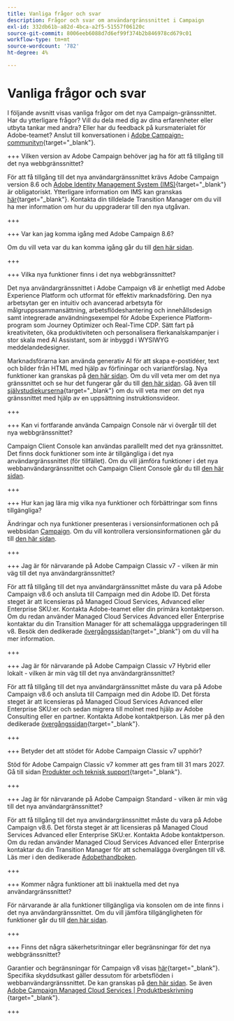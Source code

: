 ```yaml
---
title: Vanliga frågor och svar
description: Frågor och svar om användargränssnittet i Campaign
exl-id: 332db61b-a82d-4bca-a2f5-51557f06120c
source-git-commit: 8006eeb6088d7d6ef99f374b2b846978cd679c01
workflow-type: tm+mt
source-wordcount: '782'
ht-degree: 4%

---
```


# Vanliga frågor och svar

I följande avsnitt visas vanliga frågor om det nya Campaign-gränssnittet. Har du ytterligare frågor? Vill du dela med dig av dina erfarenheter eller utbyta tankar med andra? Eller har du feedback på kursmaterialet för Adobe-teamet? Anslut till konversationen i [Adobe Campaign-communityn](https://experienceleaguecommunities.adobe.com/t5/adobe-campaign-classic-v7/ct-p/adobe-campaign-classic-community){target="_blank"}.

+++ Vilken version av Adobe Campaign behöver jag ha för att få tillgång till det nya webbgränssnittet?

För att få tillgång till det nya användargränssnittet krävs Adobe Campaign version 8.6 och [Adobe Identity Management System (IMS)](https://helpx.adobe.com/enterprise/using/identity.html){target="_blank"} är obligatoriskt. Ytterligare information om IMS kan granskas [här](https://experienceleague.adobe.com/en/docs/campaign/technotes-ac/tn-new/migrate-users-to-ims){target="_blank"}. Kontakta din tilldelade Transition Manager om du vill ha mer information om hur du uppgraderar till den nya utgåvan.

+++

+++ Var kan jag komma igång med Adobe Campaign 8.6?

Om du vill veta var du kan komma igång går du till [den här sidan](../get-started/get-started.md).

+++

+++ Vilka nya funktioner finns i det nya webbgränssnittet?

Det nya användargränssnittet i Adobe Campaign v8 är enhetligt med Adobe Experience Platform och utformat för effektiv marknadsföring. Den nya arbetsytan ger en intuitiv och avancerad arbetsyta för målgruppssammansättning, arbetsflödeshantering och innehållsdesign samt integrerade användningsexempel för Adobe Experience Platform-program som Journey Optimizer och Real-Time CDP. Sätt fart på kreativiteten, öka produktiviteten och personalisera flerkanalskampanjer i stor skala med AI Assistant, som är inbyggd i WYSIWYG meddelandedesigner.

Marknadsförarna kan använda generativ AI för att skapa e-postidéer, text och bilder från HTML med hjälp av förfiningar och variantförslag. Nya funktioner kan granskas på [den här sidan](../rn/whats-new.md). Om du vill veta mer om det nya gränssnittet och se hur det fungerar går du till [den här sidan](../get-started/user-interface.md). Gå även till [självstudiekurserna](https://experienceleague.adobe.com/en/docs/campaign-web-learn/tutorials/overview){target="_blank"} om du vill veta mer om det nya gränssnittet med hjälp av en uppsättning instruktionsvideor.

+++

+++ Kan vi fortfarande använda Campaign Console när vi övergår till det nya webbgränssnittet?

Campaign Client Console kan användas parallellt med det nya gränssnittet. Det finns dock funktioner som inte är tillgängliga i det nya användargränssnittet (för tillfället). Om du vill jämföra funktioner i det nya webbanvändargränssnittet och Campaign Client Console går du till [den här sidan](../get-started/capability-matrix.md).

+++

+++ Hur kan jag lära mig vilka nya funktioner och förbättringar som finns tillgängliga?

Ändringar och nya funktioner presenteras i versionsinformationen och på webbsidan [Campaign](../get-started/user-interface.md#user-interface-home). Om du vill kontrollera versionsinformationen går du till [den här sidan](../rn/release-notes.md).

+++

+++ Jag är för närvarande på Adobe Campaign Classic v7 - vilken är min väg till det nya användargränssnittet?

För att få tillgång till det nya användargränssnittet måste du vara på Adobe Campaign v8.6 och ansluta till Campaign med din Adobe ID. Det första steget är att licensieras på Managed Cloud Services, Advanced eller Enterprise SKU:er. Kontakta Adobe-teamet eller din primära kontaktperson. Om du redan använder Managed Cloud Services Advanced eller Enterprise kontaktar du din Transition Manager för att schemalägga uppgraderingen till v8. Besök den dedikerade [övergångssidan](https://experienceleague.adobe.com/en/docs/campaign/campaign-v8/new/v7-to-v8){target="_blank"} om du vill ha mer information.

+++

+++ Jag är för närvarande på Adobe Campaign Classic v7 Hybrid eller lokalt - vilken är min väg till det nya användargränssnittet?

För att få tillgång till det nya användargränssnittet måste du vara på Adobe Campaign v8.6 och ansluta till Campaign med din Adobe ID. Det första steget är att licensieras på Managed Cloud Services Advanced eller Enterprise SKU:er och sedan migrera till molnet med hjälp av Adobe Consulting eller en partner. Kontakta Adobe kontaktperson. Läs mer på den dedikerade [övergångssidan](https://experienceleague.adobe.com/en/docs/campaign/campaign-v8/new/v7-to-v8){target="_blank"}.

+++

+++ Betyder det att stödet för Adobe Campaign Classic v7 upphör?

Stöd för Adobe Campaign Classic v7 kommer att ges fram till 31 mars 2027. Gå till sidan [Produkter och teknisk support](https://helpx.adobe.com/support/programs/eol-matrix.html){target="_blank"}.

+++

+++ Jag är för närvarande på Adobe Campaign Standard - vilken är min väg till det nya användargränssnittet?

För att få tillgång till det nya användargränssnittet måste du vara på Adobe Campaign v8.6. Det första steget är att licensieras på Managed Cloud Services Advanced eller Enterprise SKU:er. Kontakta Adobe kontaktperson. Om du redan använder Managed Cloud Services Advanced eller Enterprise kontaktar du din Transition Manager för att schemalägga övergången till v8. Läs mer i den dedikerade [Adobethandboken](../../adoption/home.md).

+++

+++ Kommer några funktioner att bli inaktuella med det nya användargränssnittet?

För närvarande är alla funktioner tillgängliga via konsolen om de inte finns i det nya användargränssnittet. Om du vill jämföra tillgängligheten för funktioner går du till [den här sidan](../get-started/capability-matrix.md).

+++

+++ Finns det några säkerhetsritningar eller begränsningar för det nya webbgränssnittet?

Garantier och begränsningar för Campaign v8 visas [här](https://experienceleague.adobe.com/en/docs/campaign/campaign-v8/releases/ac-guardrails){target="_blank"}. Specifika skyddsutkast gäller dessutom för arbetsflöden i webbanvändargränssnittet. De kan granskas på [den här sidan](../get-started/guardrails.md). Se även [Adobe Campaign Managed Cloud Services | Produktbeskrivning ](https://helpx.adobe.com/se/legal/product-descriptions/adobe-campaign-managed-cloud-services.html){target="_blank"}.

+++